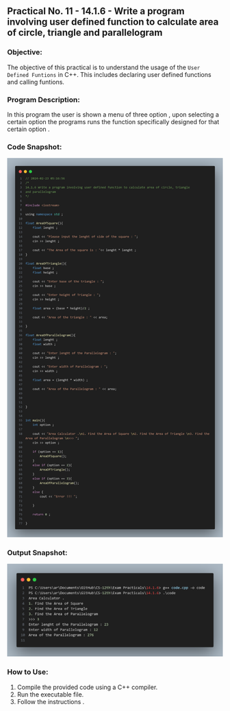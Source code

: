 ## Practical No. 11 - 14.1.6 - Write a program involving user defined function to calculate area of circle, triangle and parallelogram

### Objective:
The objective of this practical is to understand the usage of the `User Defined Funtions` in C++.
This includes declaring user defined functions and calling funtions.

### Program Description:
In this program the user is shown a menu of three option , upon selecting a certain option the programs runs the function specifically designed for that certain option . 
### Code Snapshot:
![Code Snapshot](code-snap.png)

### Output Snapshot:
![Output Snapshot](output-snap.png)

### How to Use:
1. Compile the provided code using a C++ compiler.
2. Run the executable file.
3. Follow the instructions .